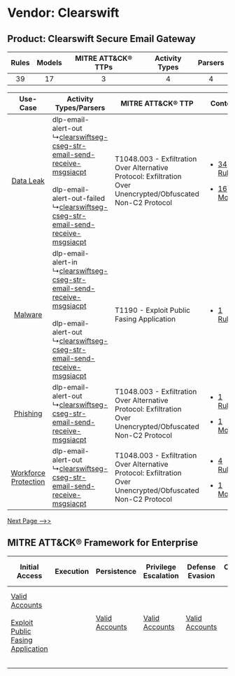 Vendor: Clearswift
==================
Product: Clearswift Secure Email Gateway
----------------------------------------
| Rules | Models | MITRE ATT&CK® TTPs | Activity Types | Parsers |
|:-----:|:------:|:------------------:|:--------------:|:-------:|
|  39   |   17   |         3          |       4        |    4    |

|    Use-Case    | Activity Types/Parsers    | MITRE ATT&CK® TTP    | Content    |
|:----:| ---- | ---- | ---- |
|    [Data Leak](../../../UseCases/uc_data_leak.md)    |  dlp-email-alert-out<br> ↳[clearswiftseg-cseg-str-email-send-receive-msgsiacpt](Ps/pC_clearswiftsegcsegstremailsendreceivemsgsiacpt.md)<br><br> dlp-email-alert-out-failed<br> ↳[clearswiftseg-cseg-str-email-send-receive-msgsiacpt](Ps/pC_clearswiftsegcsegstremailsendreceivemsgsiacpt.md)<br> | T1048.003 - Exfiltration Over Alternative Protocol: Exfiltration Over Unencrypted/Obfuscated Non-C2 Protocol<br> | [<ul><li>34 Rules</li></ul><ul><li>16 Models</li></ul>](RM/r_m_clearswift_clearswift_secure_email_gateway_Data_Leak.md)          |
|    [Malware](../../../UseCases/uc_malware.md)    |  dlp-email-alert-in<br> ↳[clearswiftseg-cseg-str-email-send-receive-msgsiacpt](Ps/pC_clearswiftsegcsegstremailsendreceivemsgsiacpt.md)<br><br> dlp-email-alert-out<br> ↳[clearswiftseg-cseg-str-email-send-receive-msgsiacpt](Ps/pC_clearswiftsegcsegstremailsendreceivemsgsiacpt.md)<br>         | T1190 - Exploit Public Fasing Application<br>    | [<ul><li>1 Rules</li></ul>](RM/r_m_clearswift_clearswift_secure_email_gateway_Malware.md)    |
|    [Phishing](../../../UseCases/uc_phishing.md)    |  dlp-email-alert-out<br> ↳[clearswiftseg-cseg-str-email-send-receive-msgsiacpt](Ps/pC_clearswiftsegcsegstremailsendreceivemsgsiacpt.md)<br>    | T1048.003 - Exfiltration Over Alternative Protocol: Exfiltration Over Unencrypted/Obfuscated Non-C2 Protocol<br> | [<ul><li>1 Rules</li></ul><ul><li>1 Models</li></ul>](RM/r_m_clearswift_clearswift_secure_email_gateway_Phishing.md)    |
| [Workforce Protection](../../../UseCases/uc_workforce_protection.md) |  dlp-email-alert-out<br> ↳[clearswiftseg-cseg-str-email-send-receive-msgsiacpt](Ps/pC_clearswiftsegcsegstremailsendreceivemsgsiacpt.md)<br>    | T1048.003 - Exfiltration Over Alternative Protocol: Exfiltration Over Unencrypted/Obfuscated Non-C2 Protocol<br> | [<ul><li>4 Rules</li></ul><ul><li>1 Models</li></ul>](RM/r_m_clearswift_clearswift_secure_email_gateway_Workforce_Protection.md) |
[Next Page -->>](2_ds_clearswift_clearswift_secure_email_gateway.md)

MITRE ATT&CK® Framework for Enterprise
--------------------------------------
| Initial Access                                                                                                                                            | Execution | Persistence                                                         | Privilege Escalation                                                | Defense Evasion                                                     | Credential Access | Discovery | Lateral Movement | Collection | Command and Control | Exfiltration                                                                                                                                                                                                                                         | Impact |
| --------------------------------------------------------------------------------------------------------------------------------------------------------- | --------- | ------------------------------------------------------------------- | ------------------------------------------------------------------- | ------------------------------------------------------------------- | ----------------- | --------- | ---------------- | ---------- | ------------------- | ---------------------------------------------------------------------------------------------------------------------------------------------------------------------------------------------------------------------------------------------------- | ------ |
| [Valid Accounts](https://attack.mitre.org/techniques/T1078)<br><br>[Exploit Public Fasing Application](https://attack.mitre.org/techniques/T1190)<br><br> |           | [Valid Accounts](https://attack.mitre.org/techniques/T1078)<br><br> | [Valid Accounts](https://attack.mitre.org/techniques/T1078)<br><br> | [Valid Accounts](https://attack.mitre.org/techniques/T1078)<br><br> |                   |           |                  |            |                     | [Exfiltration Over Alternative Protocol](https://attack.mitre.org/techniques/T1048)<br><br>[Exfiltration Over Alternative Protocol: Exfiltration Over Unencrypted/Obfuscated Non-C2 Protocol](https://attack.mitre.org/techniques/T1048/003)<br><br> |        |
